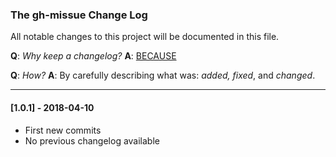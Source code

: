 ### The gh-missue Change Log

All notable changes to this project will be documented in this file.

**Q**: *Why keep a changelog?*
**A**: [BECAUSE](http://keepachangelog.com/en/1.0.0/)

**Q**: *How?*
**A**: By carefully describing what was: *added, fixed*, and *changed*.

---


#### [1.0.1] - 2018-04-10

- First new commits
- No previous changelog available
